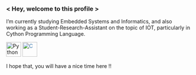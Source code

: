 ### < Hey, welcome to this profile > 
I’m currently studying Embedded Systems and Informatics, and also working as a Student-Research-Assistant on the topic of IOT, particularly in Cython Programming Language.

<img src="https://cdn.jsdelivr.net/npm/simple-icons@v6.0.0/icons/python.svg"
     alt="Python"
     height="40"
     width="40"/>
<img src="https://cdn.jsdelivr.net/npm/simple-icons@v6.0.0/icons/c.svg"
     alt="C"
     height="40"
     width="40"
     style="color: #3776AB;"/>
     
     
I hope that, you will have a nice time here !!

<!--
**WiresharkIO/WiresharkIO** is a ✨ _special_ ✨ repository because its `README.md` (this file) appears on your GitHub profile.

Here are some ideas to get you started:

- 🔭 I’m currently working on ...
- 🌱 I’m currently learning ...
- 👯 I’m looking to collaborate on ...
- 🤔 I’m looking for help with ...
- 💬 Ask me about ...
- 📫 How to reach me: ...
- 😄 Pronouns: ...
- ⚡ Fun fact: ...
-->

